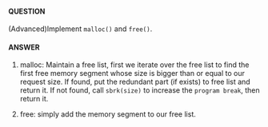 #### QUESTION

(Advanced)Implement `malloc()` and `free()`.

#### ANSWER

1. malloc: Maintain a free list, first we iterate over the free list to find the
first free memory segment whose size is bigger than or equal to our request 
size. If found, put the redundant part (if exists) to free list and return it.
If not found, call `sbrk(size)` to increase the `program break`, then return it.

2. free: simply add the memory segment to our free list.
